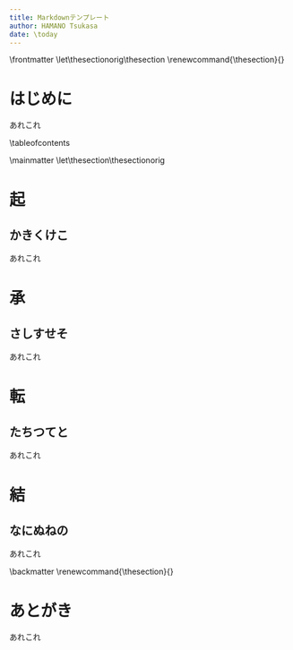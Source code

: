 ```yaml
---
title: Markdownテンプレート
author: HAMANO Tsukasa
date: \today
---
```


\frontmatter
\let\thesectionorig\thesection
\renewcommand{\thesection}{}

# はじめに

あれこれ

\tableofcontents

\mainmatter
\let\thesection\thesectionorig

# 起
## かきくけこ

あれこれ

# 承
## さしすせそ

あれこれ

# 転
## たちつてと

あれこれ

# 結
## なにぬねの

あれこれ

\backmatter
\renewcommand{\thesection}{}

# あとがき
あれこれ
